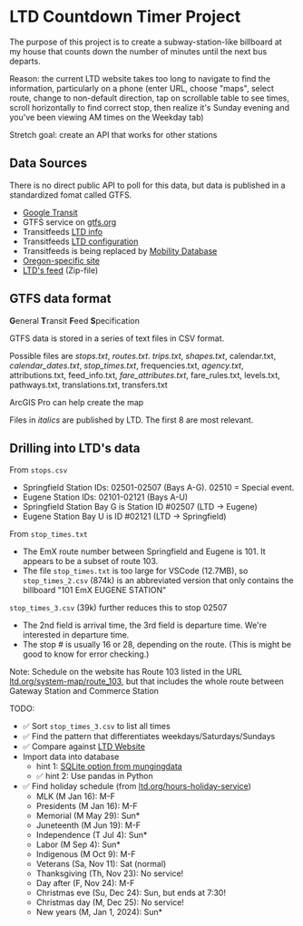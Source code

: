 # LTD Countdown Timer Project

The purpose of this project is to create a subway-station-like billboard at my house that counts down the number of minutes until the next bus departs.

Reason: the current LTD website takes too long to navigate to find the information, particularly on a phone (enter URL, choose "maps", select route, change to non-default direction, tap on scrollable table to see times, scroll horizontally to find correct stop, then realize it's Sunday evening and you've been viewing AM times on the Weekday tab)

Stretch goal: create an API that works for other stations

## Data Sources

There is no direct public API to poll for this data, but data is published in a standardized fomat called GTFS.

- [Google Transit](https://developers.google.com/transit/gtfs)
- GTFS service on [gtfs.org](https://gtfs.org/schedule/reference/)
- Transitfeeds [LTD info](https://transitfeeds.com/p/lane-transit-district)
- Transitfeeds [LTD configuration](https://transitfeeds.com/p/lane-transit-district/314/latest)
- Transitfeeds is being replaced by [Mobility Database](https://database.mobilitydata.org/)
- [Oregon-specific site](https://oregon-gtfs.com/)
- [LTD's feed](http://feed.ltd.org/gtfs-realtime/gtfs) (Zip-file)

## GTFS data format

**G**eneral **T**ransit **F**eed **S**pecification

GTFS data is stored in a series of text files in CSV format.

Possible files are *stops.txt*, *routes.txt*. *trips.txt*, *shapes.txt*, calendar.txt, *calendar_dates.txt*, *stop_times.txt*, frequencies.txt, *agency.txt*, attributions.txt, feed_info.txt, *fare_attributes.txt*, fare_rules.txt, levels.txt, pathways.txt, translations.txt, transfers.txt

ArcGIS Pro can help create the map

Files in *italics* are published by LTD. The first 8 are most relevant.

## Drilling into LTD's data

From `stops.csv`

- Springfield Station IDs: 02501-02507 (Bays A-G). 02510 = Special event.
- Eugene Station IDs: 02101-02121 (Bays A-U)
- Springfield Station Bay G is Station ID #02507 (LTD -> Eugene)
- Eugene Station Bay U is ID #02121 (LTD -> Springfield)

From `stop_times.txt`

- The EmX route number between Springfield and Eugene is 101. It appears to be a subset of route 103.
- The file `stop_times.txt` is too large for VSCode (12.7MB), so `stop_times_2.csv` (874k) is an abbreviated version that only contains the billboard "101 EmX EUGENE STATION"

`stop_times_3.csv` (39k) further reduces this to stop 02507

- The 2nd field is arrival time, the 3rd field is departure time. We're interested in departure time.
- The stop # is usually 16 or 28, depending on the route. (This is might be good to know for error checking.)

Note: Schedule on the website has Route 103 listed in the URL [ltd.org/system-map/route_103](https://ltd.org/system-map/route_103/), but that includes the whole route between Gateway Station and Commerce Station

TODO:

- ✅ Sort `stop_times_3.csv` to list all times
- ✅ Find the pattern that differentiates weekdays/Saturdays/Sundays
- ✅ Compare against [LTD Website](https://www.ltd.org/system-map/route_103/)
- Import data into database
  - hint 1: [SQLite option from mungingdata](https://mungingdata.com/sqlite/create-database-load-csv-python/)
  - ✅ hint 2: Use pandas in Python
- ✅ Find holiday schedule (from [ltd.org/hours-holiday-service](https://www.ltd.org/hours-holiday-service/))
  - MLK (M Jan 16): M-F
  - Presidents (M Jan 16): M-F
  - Memorial (M May 29): Sun*
  - Juneteenth (M Jun 19): M-F
  - Independence (T Jul 4): Sun*
  - Labor (M Sep 4): Sun*
  - Indigenous (M Oct 9): M-F
  - Veterans (Sa, Nov 11): Sat (normal)
  - Thanksgiving (Th, Nov 23): No service!
  - Day after (F, Nov 24): M-F
  - Christmas eve (Su, Dec 24): Sun, but ends at 7:30!
  - Christmas day (M, Dec 25): No service!
  - New years (M, Jan 1, 2024): Sun*
